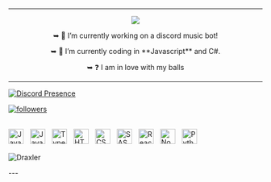 ### 
---
<p align="center"> <img src="https://readme-typing-svg.herokuapp.com/?lines=Hello+there,+I'm+Draxler!&center=true&width=380&height=45"> 

<p align="center"> ➥ 🔭 I’m currently working on a discord music bot!
  

<p align="center"> ➥ 🌱 I’m currently coding in **Javascript** and C#.  
  

<p align="center"> ➥ ❓  I am in love with my balls
  
  
  
  

---

 [![Discord Presence](https://lanyard.cnrad.dev/api/410380919212605440)](https://discord.com/users/410380919212605440)

<a href="https://github.com/HenGPlayZ/"> <img alt="followers" title="Follow Me" src="https://img.shields.io/github/followers/HenGPlayZ?color=236ad3&labelColor=1155ba&style=for-the-badge&logo=github&label=Follow%20me" /></a>

<br/>
 
  
<img align="left" alt="Java" width="30px" style="padding-right:10px;" src="https://cdn.jsdelivr.net/gh/devicons/devicon/icons/java/java-original.svg"/>
<img align="left" alt="JavaScript" width="30px" style="padding-right:10px;" src="https://cdn.jsdelivr.net/gh/devicons/devicon/icons/javascript/javascript-plain.svg" />
<img align="left" alt="TypeScript" width="30px" style="padding-right:10px;" src="https://cdn.jsdelivr.net/gh/devicons/devicon/icons/typescript/typescript-plain.svg" />
<img align="left" alt="HTML" width="30px" style="padding-right:10px;" src="https://cdn.jsdelivr.net/gh/devicons/devicon/icons/html5/html5-plain.svg" />
<img align="left" alt="CSS" width="30px" style="padding-right:10px;" src="https://cdn.jsdelivr.net/gh/devicons/devicon/icons/css3/css3-plain.svg" />
<img align="left" alt="SASS" width="30px" style="padding-right:10px;" src="https://cdn.jsdelivr.net/gh/devicons/devicon/icons/sass/sass-original.svg" />
<img align="left" alt="React" width="30px" style="padding-right:10px;" src="https://cdn.jsdelivr.net/gh/devicons/devicon/icons/react/react-original.svg" />
<img align="left" alt="NodeJS" width="30px" style="padding-right:10px;" src="https://cdn.jsdelivr.net/gh/devicons/devicon/icons/nodejs/nodejs-original.svg" />
<img align="left" alt="Python" width="30px" style="padding-right:10px;" src="https://cdn.jsdelivr.net/gh/devicons/devicon/icons/python/python-plain.svg" />
<br><br>

</p>

<p align="left"> <img src="https://count.getloli.com/get/@HenGPlayZ?theme=rule34" alt="Draxler" /> </p>
---
